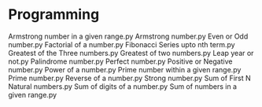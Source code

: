 # Programming 
Armstrong number in a given range.py
Armstrong number.py
Even or Odd number.py
Factorial of a number.py
Fibonacci Series upto nth term.py
Greatest of the Three numbers.py
Greatest of two numbers.py
Leap year or not.py
Palindrome number.py
Perfect number.py
Positive or Negative number.py
Power of a number.py
Prime number within a given range.py
Prime number.py
Reverse of a number.py
Strong number.py
Sum of First N Natural numbers.py
Sum of digits of a number.py
Sum of numbers in a given range.py
